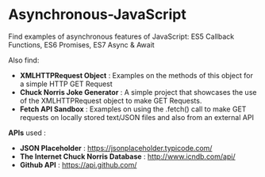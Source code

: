 # Asynchronous-JavaScript
Find examples of asynchronous features of JavaScript: ES5 Callback Functions, ES6 Promises, ES7 Async & Await

Also find:
* **XMLHTTPRequest Object** : Examples on the methods of this object for a simple HTTP GET Request
* **Chuck Norris Joke Generator** : A simple project that showcases the use of the XMLHTTPRequest object to make GET Requests.
* **Fetch API Sandbox** : Examples on using the .fetch() call to make GET requests on locally stored text/JSON files and also from an external API

**APIs** used :
* **JSON Placeholder** : https://jsonplaceholder.typicode.com/
* **The Internet Chuck Norris Database** : http://www.icndb.com/api/
* **Github API** : https://api.github.com/
